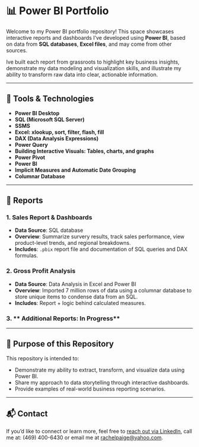 # 📊 Power BI Portfolio

Welcome to my Power BI portfolio repository! This space showcases interactive reports and dashboards I’ve developed using **Power BI**, based on data from **SQL databases**, **Excel files**, and may come from other sources.

Ive built each report from grassroots to highlight key business insights, demonstrate my data modeling and visualization skills, and illustrate my ability to transform raw data into clear, actionable information.

---

## 🔧 Tools & Technologies
- **Power BI Desktop**
- **SQL (Microsoft SQL Server)** 
- **SSMS** 
- **Excel: xlookup, sort, filter, flash, fill**
- **DAX (Data Analysis Expressions)**
- **Power Query**
- **Building Interactive Visuals: Tables, charts, and graphs**
- **Power Pivot**
- **Power BI**
- **Implicit Measures and Automatic Date Grouping**
- **Columnar Database** 

---

## 📁 Reports

### 1. **Sales Report & Dashboards**
- **Data Source**: SQL database
- **Overview**: Summarize survery results, track sales performance, view product-level trends, and regional breakdowns.
- **Includes**: `.pbix` report file and documentation of SQL queries and DAX formulas.

### 2. **Gross Profit Analysis**
- **Data Source**:  Data Analysis in Excel and Power BI
- **Overview**: Imported 7 million rows of data using a columnar database to store unique items to condense data from an SQL.
- **Includes**: Report + logic behind calculated measures.

### 3. ** Additional Reports: In Progress**


---

## 📌 Purpose of this Repository
This repository is intended to:
- Demonstrate my ability to extract, transform, and visualize data using Power BI.
- Share my approach to data storytelling through interactive dashboards.
- Provide examples of real-world business reporting scenarios.

---

## 📬 Contact

If you’d like to connect or learn more, feel free to [reach out via LinkedIn](linkedin.com/in/rachel-p-339803204), call me at: (469) 400-6430 or email me at rachelpaige@yahoo.com.
